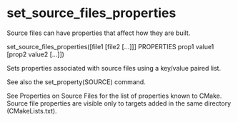   

# set_source_files_properties  
Source files can have properties that affect how they are built.  

set_source_files_properties([file1 [file2 [...]]]
                            PROPERTIES prop1 value1
                            [prop2 value2 [...]])

  

Sets properties associated with source files using a key/value paired
list.  

See also the set_property(SOURCE) command.  

See Properties on Source Files for the list of properties known
to CMake.  Source file properties are visible only to targets added
in the same directory (CMakeLists.txt).  

